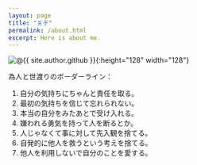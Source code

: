 ```yaml
---
layout: page
title: "关于"
permalink: /about.html
excerpt: Here is about me.
---
```

![@{{ site.author.github }}](https://avatars0.githubusercontent.com/u/29818825){:height="128" width="128"}

為人と世渡りのボーダーライン：

1. 自分の気持ちにちゃんと責任を取る。
2. 最初の気持ちを信じて忘れられない。
3. 本当の自分をみたあとで受け入れる。
4. 嫌われる勇気を持って人を断るとか。
5. 人じゃなくて事に対して先入観を捨てる。
6. 自発的に他人を救うという考えを捨てる。
7. 他人を利用しないで自分のことを愛する。
